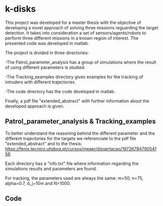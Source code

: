 # k-disks

This project was developed for a master thesis with the objective of developing a novel approach of solving three missions reguarding the target detection. It takes into consideration a set of sensors/agents/robots to perform three different missions in a known region of interest. The presented code was developed in matlab.

The project is divided in three directories:

-The Patrol_parameter_analysis has a group of simulations where the result of using different parameters is studied.

-The Tracking_examples directory gives examples for the tracking of intruders with different trajectories.

-The code directory has the code developed in matlab.

Finally, a pdf file "extended_abstract" with further information about the developed approach is given.

## Patrol_parameter_analysis & Tracking_examples

To better understand the reasoning behind the different parameter and the different trajectories for the targets we referenciate to the pdf file "extended_abstract" and to the thesis: https://fenix.tecnico.ulisboa.pt/cursos/meaer/dissertacao/1972678479054156.

Each directory has a "info.txt" file where information regarding the simulations results and parameters are found. 

For tracking, the parameters used are always the same: m=50, n=75, alpha=0.7, d_j=10m and N=1000. 

## Code






